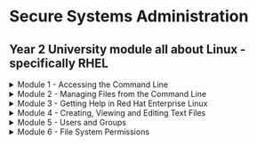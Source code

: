 # Secure Systems Administration

## Year 2 University module all about Linux - specifically RHEL

<details><summary>Module 1 - Accessing the Command Line</summary>
<p>	
	
# Table of Contents <a name="INDEX"></a>

1. [The BASH Shell](#BASH)
2. [Virtual Consoles](#VCONS)
3. [Shell Basics](#SHELL)
4. [Terminology](#TERM)
5. [The GNOME Desktop Environment](#GNOME)
6. [Workspaces](#WORK)
7. [Starting a Terminal](#START)
8. [Locking the Screen/Shutting Down](#LOG)
9. [Lab 1 - Changing Password](#LAB)
10. [Basic Command Syntax](#SYN)
11. [Examples of Simple Commands](#SIMP)
12. [Command History](#HIST)
13. [Editing the Command Line](#EDIT)
14. [Lab 2 - Using Commands](#LAB2)

![](/images/linux.png)

## The BASH Shell <a name="BASH"></a> ([Back to Index](#INDEX))
	
* The Linux command line is provided by a program called the __shell__
* Default shell for users in RHEL is the __GNU Bourne-Again Shell (bash)__
* `$` indicates a normal user, `#` indicates the root user
* Bash provides a scripting language - supports automation of tasks

## Virtual Consoles <a name="VCONS"></a> ([Back to Index](#INDEX))

* Users access the __bash__ shell via __terminal__
* Terminal provides keyboard for input and display for output. Can be configured through serial ports
* A Linux machine's physical console supports multiple virtual consoles - act like separate terminals. Each virtual console supports an independent login session
* If GUI is available, it runs on the __first__ virtual console on RHEL 7
* With GUI running, access a text login prompt on a virtual console by pressing __Ctrl+Alt__ and pressing a function key

## Shell Basics <a name="SHELL"></a> ([Back to Index](#INDEX))

* Commands entered at the shell prompt have three basic parts:
	* Command to run
	* Options to adjust the behaviour of the command
	* Arguments which are typically targets of the command

The __command__ is the name of the program to run. Might be followed by one or more __options__. Options adjust the behaviour of the command - normally start with one or two dashes

Arguments often indicate a target that the command should operate on

Most commands have a __--help__ or __-h__ option. Usage statements have a few basic conventions

Symbols | Description
------------ | -------------
`[]` | Surround optional items
`<something>..` | represents an arbitrary length list of items of that type
item 1 __pipe__ item 2 | Means only __one__ of them can be specified
`<filename>` | Represents variable data

When a user is finished using the shell, use the `exit` command to terminate the current shell session or press `CTRL+D` 

## Terminology <a name="TERM"></a> ([Back to Index](#INDEX))

Description | Term
------------ | -------------
The interpreter that executes commands typed as strings | Shell
The visual cue that indicates an interactive shell is waiting for the user to type a command | Prompt
The name of a program to run | Command
The part of the command line that adjusts the behaviour of a command | Option
The part of the command line that specifies the target that the command should operate on | Argument
The hardware display and keyboard used to interact with a system | Physical console
One of multiple logical consoles that can each support an independent login session | Virtual console
An interface that provides a display for output and a keyboard for input to a shell session | Terminal

## The GNOME Desktop Environment <a name="GNOME"></a> ([Back to Index](#INDEX))

The desktop environment is the GUI on a Linux system. Default desktop environment in RHEL 7 is provided by __GNOME 3__ - provided by __X Windows System__

By default, RHEL 7  uses the __GNOME Classic__ theme for __gnome-shell__. Help can be quickly started by pressing `F1` in gnome-shell, by selecting __Applications --> Documentation --> Help__ or by running the `yelp` command

## Workspaces <a name="WORK"></a> ([Back to Index](#INDEX))

__Workspaces__ are seperate desktop screens which have different application windows. Three methods for switching between them:

	1. Clicking the indicator in the right corner of the window list
	2. CTRL+ALT+UpArrow` or `CTRL+ALT+DownArrow
	3. Switch to Activities Overview

Advantage of __Activities Overview__ - windows can be clicked and dragged between

## Starting a Terminal <a name="START"></a> ([Back to Index](#INDEX)) 

To get a shell prompt in GNOME, start a terminal application such as GNOME terminal. Three most commonly used methods:

	1. Applications --> Utilities --> Terminal
	2. Right-click and select Open in Terminal from context menu
	3. From Activities Overview, select Terminal from the dash

## Locking the Screen/Shutting Down <a name="LOG"></a> ([Back to Index](#INDEX))
To lock the screen, select __(User) --> Lock__ or press __CTRL+ALT+L__
To unlock the screen, press __Enter__ or __Space__

To shut down, select __(User) --> Power Off__ or press __CTRL+ALT+DEL__

## Lab 1 - Changing Password <a name="LAB"></a> ([Back to Index](#INDEX))

Please refer to [Activities](https://github.com/ComplexSec/secure-systems-admin/tree/main/Activities) for the lab exercises

## Basic Command Syntax <a name="SYN"></a> ([Back to Index](#INDEX))

The GNU Bourne-Again Shell(__BASH__) is a program that interprets commands typed in by the user. Each command is typed on a separate line and the output from each displays before the shell displays a prompt. To type more than one command on a line, use the `;`symbol as a __command separator__

The semicolon is in a class of characters called __metacharacters__ that has special meanings for BASH

## Examples of Simple Commands <a name="SIMP"></a> ([Back to Index](#INDEX))

The __date__ command displays current date and time - used by root to set the system clock. An argument that begins with `+` specifies a format string for date

![](/images/date.png)

The __passwd__ command changes a user's own password. Root can use the __passwd__ command to change other user's passwords

Linux does not require file name extensions to classify files. The `file` command scans the beginning of a file's content and displays what type it is

![](/images/file.png)

The `head` command displays the top 10 lines automatically. The `tail` command displays the bottom 10 lines. Both have the `-n` option to specify a number of lines

![](/images/tail.png)

The `wc` comand counts lines, words and chars in a file. Takes a `-l`, `-w` or `-c` option to display only lines, words and chars respectively

![](/images/wc.png)

Arguments and options can be matched with tab completion for MANY commands. The `useradd` command is used by root to create additional users on the system. It has many options. Tab completion following a partial option can be utilized

![](/images/useradd.png)

## Command History <a name="HIST"></a> ([Back to Index](#INDEX))

The `history` command displays a list of previously executed commands prefixed via number. The `!` character is used to expand previous commands without retyping. The `!3` command would run the 3rd last command entered. The `!ls` command would expand to the most recent command that begins with `ls`

![](/images/history.png)

Can also use arrow keys to navigate previous commands. The `Esc+.` key combination causes the shell to copy the last word of the previous command.

## Editing the Command Line <a name="EDIT"></a> ([Back to Index](#INDEX))

Shortcut | Description
------------ | -------------
`CTRL+A` | Jump to beginning of command
`CTRL+E` | Jump to end of command
`CTRL+U` | Clear from cursor to the beginning of command
`CTRL+K` | Clear from cursor to end of command
`CTRL+LEFT` | Jump to beginning of previous word on CL
`CTRL+RIGHT` | Jump to end of next word on CL
`CTRL+R` | Search history of commands for pattern

## Lab 2 - Using Commands <a name="LAB2"></a> ([Back to Index](#INDEX))

Please refer to [Activities](https://github.com/ComplexSec/secure-systems-admin/tree/main/Activities) for the lab exercises

</p>
</details>

<details><summary>Module 2 - Managing Files from the Command Line</summary>
<p>
	
# Table of Contents <a name="INDEX2"></a>

1. [The File System Hierarchy](#HEIR)
2. [File System Hierarchy Review](#REV)
3. [Absolute Paths and Relative Paths](#ABS)
4. [Navigating Paths](#PATHS)
5. [Paths Review](#PAREV)
6. [Command-Line File Management](#CLFM)
7. [Lab 3 - File Management](#LAB3)
8. [File Globbing: Path Name Expansion](#FILE)
9. [File Globbing Review](#FILEREV)
10. [Lab 4 - Managing Files with Shell Expansion](#LAB4)

![](/images/linux2.png)

## The File System Hierarchy <a name="HEIR"></a> ([Back to Index](#INDEX2))

All files on Linux are stored on file systems which are organized into a single __inverted tree__ known as a __file system hierarchy__. The root of the tree is at the __top__ and the branches stretch __below__

![](/images/filesys.png)

The top directory is the root (/) directory. Subdirectories of `/` are used for standardized purposes to organize files by type and purpose. The following terms are encountered in describing file system directory contents:

* __Static__ is content that remains unchanged until explicitly edited or reconfigured
* __Dynamic__ or __variable__ is content typically modified or appended by active processes
* __Persistent__ is content, particularly configuration settings, that remain after a reboot
* __Runtime__ is a process or system specific content or attributes cleared during reboot

The following table lists some of the most important directories on the system by name and purpose:

Location | Purpose
------------ | -------------
/usr | Installed software, shared libraries, include files, and static read-only program data. Important subdirectories are `/usr/bin` which contains __user commands__, `/usr/sbin` which contains __system administration commands__ and `/usr/local` which contains __locally customized software__.
/etc | Configuration files specific to this system
/var | Variable data specific to this system that should persist between boots. Files that dynamically change (e.g. databases, cache directories, log files, printer-spooled documents and website content) may be found here
/run | Runtime data for processes started since the last boot. This includes process ID files and lock files, among other things. The contents of this directory are recreated on reboot
/home | __Home directories__ where regular users store their personal data and configuration files
/root | Home directory for the administrative superuser, root
/tmp | A world-writable space for temporary files. Files which have not been accessed, changed or modified for 10 days are deleted from here automatically. Another temporary directory exists `/var/tmp` in which files that have not been accessed, changed, or modified in more than 30 days are deleted automatically
/boot | Files needed in order to start the boot process
/dev | Contains special device files which are used by the system to access hardware

In RHEL 7, four older directories in `/` now have identical contents as their counterparts located in /usr:

* __/bin__ and __/usr/bin__
* __/sbin__ and __/usr/sbin__
* __/lib__ and __/usr/lib__
* __/lib64__ and __/usr/lib64__

In older versions of RHEL, these were distinct directories containing different sets of files. In RHEL 7, the directories in `/` are symbolic links to the matching directories in __/usr__

## File System Hierarchy Review <a name="REV"></a> ([Back to Index](#INDEX2))

Directory Purpose | Location
------------ | -------------
This directory contains static, persistent system configuration data | /etc
This is the system's root directory | /
User home directories are located under this directory | / home 
This is the root account's home directory | /root
This directory contains dynamic configuration data such as FTP and websites | /var
Regular user commands and utilities are located here | /usr/bin 
System administration binaries, for root user, are here | /usr/sbin
Temporary files are stored here | /tmp
Contains dynamic, non-persistent application runtime data | /run
Contains installed software programms and libraries | /usr

## Absolute Paths and Relative Paths <a name="ABS"></a> ([Back to Index](#INDEX2))

The path of a file or directory specifies its unique file system location

An __absolute path__ is a fully qualified name, beginning at the root directory and specifying each subdirectory traversed. Every __absolute path__ will start with `/`. When a user logs in and opens a terminal, the initial location is normally the user's home directory. System processes also have an initial directory

Users and processes navigate to other directories as needed; the terms __working directory__ or __current working directory__ refer to their __current__ location

A __relative path__ identifies a unique file, specifying only the path necessary to reach the file from the working directory

For standard Linux file systems, the path name of a file, including all `/` characters may be no more than 4095 bytes long. Each component of the path name seperated may be no more than __255 bytes long__. File names can use any UTF-8 encoded Unicode chararacter __EXCEPT__ `/` and the `NUL` character

Linux file systems - ext4, XFS, BTRGS, GFS2 and GlusterFS - are __case sensitive__ in terms of filenames. The VFAT file system is NOT case-sensitive. However, VFAT along with Microsoft's NTFS and Apple's HFS+ has __case preserving__ behaviour

## Navigating Paths <a name="PATHS"></a> ([Back to Index](#INDEX2))

The `pwd` command displays the full path name of the current location. The `ls` command lists directory contents for specified or current directory

![](/images/pwdls.png)

Use the `cd` command to change directories. Can use absolute or relative paths

![](/images/cd.png)

At any time, return to the user's home directory using `cd` without any destination

The `touch` command normally updates a file's timestamp to the current data and time without otherwise modifying it. Useful for creating empty files. The `ls` command has multiple options for displaying attributes on files - most common being `-l` for long listing, `-a` for including hidden files, and `-R` for recursive to include contents of all subdirs

File names beginning with a dot indicate files __hidden__ from normal view using `ls` and other commands. Hidden files keep necessary user configuration files from cluttering home directories. Many commands process hidden files only with specific command-line options, preventing one user's configuration from being accidentally copied to other directories

The `cd` command has many options. The `cd -` command changes to the previous directory. The `cd ..` command uses the `..` hidden directory to move up one level to the parent directory

## Paths Review <a name="PAREV"></a> ([Back to Index](#INDEX2))

Action to accomplish | Command
------------ | -------------
List the current user's home directory (long format) in simplest syntax, when it is not the current location | ls - l ~
Return to the current user's home directory | cd
Determine the absolute path name of the current location | pwd
Return to the most previous working directory | cd -
Move up two levels from the current location | cd ../..
List the current location (long format) with hidden files | ls -al
Move to the binaries location, from any current location | cd /bin
Move up to the parent of the current location | cd ..
Move to the binaries location, from the root directory | cd bin 

## Command-Line File Management <a name="CLFM"></a> ([Back to Index](#INDEX2))

File management involves creating, deleting, copying and moving files. Additionally, directories can be created, deleted, copied and moved to help organize files logically

Activity | Single Source | Multiple Sources
------------ | ------------- | -------------
Copy File | cp file1 file2 | cp file1 file2 file3 dir <sup>(4)</sup>
Move File | mv file1 file2 <sup>(1)</sup> | mv file1 file2 file3 dir <sup>(4)</sup>
Remove File | rm file1 | rm -f file1 file2 file3 <sup>(5)</sup>
Create directory | mkdir dir | mkdir -p par1/par2/dir <sup>(6)</sup>
Copy directory | cp -r dir1 dir2 <sup>(2)</sup> | cp -r dir1 dir2 dir3 dir4 <sup>(4)</sup>
Move directory | mv dir1 dir2 <sup>(3)</sup> | mv dir1 dir2 dir3 dir4 <sup>(4)</sup>
Remove directory | rm -r dir1 <sup>(2)</sup> | rm -rf dir1 dir2 dir3 <sup>(5)</sup>
Remove empty directory | rmdir dir1 | rmdir -p dir1/dir2/dir3


SuperScript | Note
------------ | -------------
<sup>(1)</sup> | The result is a rename
<sup>(2)</sup> | The "recursive" option is required to process a source directory
<sup>(3)</sup> | If dir2 exists, the result is a move. If dir2 doesn't exist, the result is a rename
<sup>(4)</sup> | The last argument must be a directory
<sup>(5)</sup> | Use caution with "force" option; you will NOT be prompted to confirm your action 
<sup>(6)</sup> | Use caution with "create parent" option; typing errors are NOT caught

The `mkdir` command creates one or more directories - generates errors if file name already exists. The `-p` option creates missing parent directories for requested destination - accidental spelling errors create unintended directories without error messages

![](/images/mkdir.png)

The `cp` command copies one or more files to become new, independent files. Can copy existing file to new file in current/other directory or copy multiple files into another directory. If new file name is NOT unique, it overwrites existing file. When copying multiple files with one command, last argument MUST be a directory. Multiple `cp` commands ignore directories specified as a source. Copying non-empty directories, with contents, requires the `-r` option

The `mv` command renames files or relocates files. Files moved to different file system require creating new file by copying source file, and deleting source file. 

The `rm` deletes files but NOT directories. To delete directories, use the `-r` option. Using `-i` interactively prompts for each deletion. The `rmdir` command deletes empty directories.

## Lab 3 - File Management <a name="LAB3"></a> ([Back to Index](#INDEX2))

Please refer to [Activities](https://github.com/ComplexSec/secure-systems-admin/tree/main/Activities) for the lab exercises

## File globbing - Path Name Expansion <a name="FILE"></a> ([Back to Index](#INDEX2))

BASH has a path name-matching capability historically called __globbing__ which makes managing large numbers of files easier by using meta-characters that expand to match file and path names being sought

Globbing is a __shell command-parsing operation__ that expands a wildcard pattern into a list of matching path names. Patterns - especially square-bracketed character classes - that do not return matches display the original pattern request as literal text

Pattern | Matches
------------ | -------------
`*` | Any string of zero or more characters
`?` | Any single character 
`~` | The current user's home directory
`~username` | User's home directory
`~+`  | The current working directory
`~-`  | The previous working directory
`[abc...]`  | Any one character in the enclosed class
`[!abc...]`  | Any one character NOT in the enclosed class
`[^abc...]`  | Any one character NOT in the enclosed class
`[[:alpha:]]` | Any alphabetic character
`[[:lower:]]` | Any lower-case character
`[[:upper:]]` | Any upper-case character
`[[:alnum:]]` | Any alphabetic character or digit
`[[:punct:]]` | Any printable character not a space or alphanumeric
`[[:digit:]]` | Any digit 0-9
`[[:space:]]` | Any one whitespace character (tabs, newline, carriage returns, space)
`Note` | pre-set POSIX character class; adjusts for current locale

![](/images/glob.png)

The tilde character (`~`) when followed by a slash delimiter matches the current user's home directory. When followed by a string of characters up to a slash, it is interpreted as the username

![](/images/echoglob.png)

Brace expansion is used to generate discretionary strings of characters. Braces contain a comma-separated list of strings, or a sequence expression. Brace expansions may be nested one inside another

![](/images/brace.png)

Command substitution allows the output of a command to replace the command itself. Occurs when command is enclosed with beginning dollar sign and brackets or with backticks

The backticks have two disadvantages - easy to visually confused and cannot be nested inside backticks

![](/images/command.png)

Many characters have special meaning in the BASH shell. To ignore special meanings, __quoting__ and __escaping__ can be used. The `/` is an escape character protecting the single character following it from special interpretation.

To protect longer strings, single or double quotes can be used. Using double quotes still allows command and variable substitution. Variable substitution is conceptually identical to command substitution but may use optional brace syntax

![](/images/user.png)

Use single quotes to interpret __all__ text literally. Besides suppressing globbing and shell expansion, quotations direct the shell to additionally suppress command and variable substitution. The question mark is a meta-character that also needed protection from expansion

![](/images/single.png)

## File Globbing Review <a name="FILEREV"></a> ([Back to Index](#INDEX2))

Requested match to find | Patterns
------------ | -------------
Only filenames beginning with b | `b*`
Only filenames ending in b | `*b`
Only filenames containing a b | `*b*` 
Only filenames where first character is not b | `[!b]*`
Only filenames at least 3 characters in length | `???`
Only filenames that contain a number | `*[[:digit:]]*`
Only filenames that begin with an upper-case letter | `[[:upper:]]*`  

## Lab 4 - Managing Files with Shell Expansion <a name="LAB4"></a> ([Back to Index](#INDEX2))

Please refer to [Activities](https://github.com/ComplexSec/secure-systems-admin/tree/main/Activities) for the lab exercises

</p>
</details>

<details><summary>Module 3 - Getting Help in Red Hat Enterprise Linux </summary>
<p>

# Table of Contents <a name="INDEX3"></a>

1. [Introducing the man Command](#MAN)
2. [Navigate and Search man Pages](#NAVIGATE)
3. [Searching for man Pages by Keyword](#KEYWORD)
4. [Lab 5 - Finding Relevant Information Using Man](#LAB5)
5. [Introducing GNU Info](#GNU)
6. [GNU Info vs. Man Page Navigation](#GNUINFO)
7. [Lab 6 - Understanding Program Documentation](#LAB6)
8. [Introducing Package Documentation](#PACKAGE)
9. [Research Documentation under /usr/share/doc](#LAB7)
10. [Using redhat-support-tool to Search Knowledge Base](#REDHAT)
11. [Directly Access Knowledge Base Articles by Document ID](#DIRECT)
12. [Using redhat-support-tool to Manage Support Cases](#SUPPORT)
13. [Managing A Bug Report with redhat-support-tool](#BUG)
14. [Including Diagnostic Information by Attaching a SoS Report Archive](#SOSREP)
15. [Lab 8 - Using __sosreport__ Command to Generate a SoS Report](#LAB8)
16. [Lab 9 - Research Methods Used by Sys Admins](#LAB9)

![](/images/4.png)

## Introducing the man Command <a name="MAN"></a> ([Back to Index](#INDEX3))

The historical __Linux Programmer's Manual__ is where the man page originates. Each contained information for specifiy types of files which have become sections

Section | Content Type
------------ | -------------
1 | User commands (both executable and shell programs)
2 | System calls (kernel routines invoked from user space) 
3 | Library functions (provided by program libraries)
4 | Special files (such as device files)
5 | File format (for many configurations files and structures)
6 | Games (historical section for amusing programs)
7 | Conventions, standards and miscellaneous (protocols, file systems)
8 | System administration and privileged commands (maintenance tasks)
9 | Linux kernel API (internal kernel calls)

Man page references include the section number in parentheses - __passwd(1)__ describes the command and __passwd(5)__ explains the /etc/passwd file

To read specific man pages, use `man <topic>`. Topic contents display one screen at a time. The __man__ command searches manual sections in a configured order - section 1 is displayed first if available - to display a different man page topic, include the section number eg. `man 5 passwd`

## Navigate and Search man Pages <a name="NAVIGATE"></a> ([Back to Index](#INDEX3))

The following table lists basic man navigation commands

Command | Result
------------ | -------------
Spacebar | Scroll forward one scree
PageDown | Scroll forward one screen
PageUp | Scroll backward one screen
DownArrow | Scroll forward one line
UpArrow | Scroll backword one line
d | Scroll foward one half-screen
u | Scroll backward one half-screen
/string | Search forward for __string__ in the man page
n | Repeat previous search forward in the man page
N | Repeat previous search backward in the man page
g | Go to start of the man page
G | Go to end of the man page
q | Exit __man__ and return to command shell prompt

When performing searches, __string__ allows __regex__ syntax. Regex uses meta-characters for more sophisticated pattern matching

## Searching for man Pages by Keyword <a name="KEYWORD"></a> ([Back to Index](#INDEX3))

A keyword search of man pages is performed using __man -k keyword__ which displays a list of keyword matching man page topics with section numbers

![](/images/mank.png)

Popular sections are 1, 5, and 8. Admins using certain troubleshooting tools also use section - remaining sections are commonly for programmer reference or advanced administration

NB. Keyword searches rely on an index generated by the __mandb(8)__ command, which must be run as root. Command runs daily through __cron.daily__ or by __anacrontab__ within an hour of boot

The `man -K` option performs a full-text page search - not just titles and descriptions

## Lab 5 - Finding Relevant Information Using Man <a name="LAB5"></a> ([Back to Index](#INDEX3))

Please refer to [Activities](https://github.com/ComplexSec/secure-systems-admin/tree/main/Activities) for the lab exercises

## Introducing GNU Info <a name="GNU"></a> ([Back to Index](#INDEX3))

Many pages have a formal format useful as a command reference but less useful as general documentation. Info documents are an important resource on RHEL - many fundamental components and utilities such as the __coreutils__ package and glibc standard libraries utilize it

![](/images/pinfo.png)

Info documentation is structured as hyperlinked info nodes - more flexible than man pages. Info nodes are read from CLI using either __info__ or __pinfo__ commands - some commands have both documentation for man and pinfo

The __pinfo__ reader is more advanced than __info__ commands. Info nodes for a particular topic are browsed with __pinfo topic__. New documentation nodes become available in __pinfo__ when their corresponding software packages are installed

## GNU Info vs. Man Page Navigation <a name="GNUINFO"></a> ([Back to Index](#INDEX3))

The __info__ command uses different navigation than __man__

Navigation | pinfo | man
------------ | ------------- | -------------
Scroll forward one screen | PageDown or Space | PageDown or Space
Scroll backward one screen | PageUp or b | PageUp or b
Display directory of topics | d | -
Scroll forward one half-screen | - | d
Display parent node of a topic | u | -
Display the top of a topic | HOME | 1G
Scroll backward one half-screen | - | u
Scroll forward to next hyperlink | DownArrow | -
Open topic at cursor location | Enter | -
Scroll forward one line | - | DownArrow or Enter
Scroll backward to previous hyperlink | UpArrow | -
Scroll backward one line | - | UpArrow
Search for a pattern | /string | /string
Display next node in topic | n | -
Repeat previous search forward | / then Enter | n
Display previous node in topic | p | -
Repeat previous search backward | - | N
Quit the program | q | q

## Lab 6 - Understanding Program Documentation <a name="LAB6"></a> ([Back to Index](#INDEX3))

Please refer to [Activities](https://github.com/ComplexSec/secure-systems-admin/tree/main/Activities) for the lab exercises

## Introducing Package Documentation <a name="PACKAGE"></a> ([Back to Index](#INDEX3))

Developers may choose to include documentation in their application's RPM distribution package. When the package is installed, files recognized as documentation are moved to `/usr/share/doc/<packagename>`. GNU packages also use /usr/share/doc to supplement info nodes

Most packages include files describing package distribution licensing - some include extensive PDF or HTML based documentation

Some packages come with extensive samples, config file templates, scripts, tutorials or user guides

## Lab 7 - Research Documentation under /usr/share/doc <a name="LAB7"></a> ([Back to Index](#INDEX3))

Please refer to [Activities](https://github.com/ComplexSec/secure-systems-admin/tree/main/Activities) for the lab exercises

## Using redhat-support-tool to Search Knowledge Base <a name="REDHAT"></a> ([Back to Index](#INDEX3))

The Red Hat Support Tool utility __redhat-support-tool__ provides a text console interface to the subscription-based Red Hat access services - internet access is required and can be used from any terminal or SSH connection

By default, the program launches in shell mode - use the provided __help__ sub-command to see all available commands. Shell mode supports tab completion and the ability to call programs in the parent shell

When first ran, it asks for credentials. It asks to store account info in home directory - __~/.redhat-support-tool/redhat-support-tool.conf__. If a RedHat account is shared, the `--global` option can save account information to `/etc/redhat-support-tool.conf`

The tool allows subscribers to search and display the same knowledge seen when on the RHCP. Knowledge Base permits keyword searches. Users can enter error codes, syntax from log files or any mix of keywords to produce a list of relevant solutions

## Directly Access Knowledge Base Articles by Document ID <a name="DIRECT"></a> ([Back to Index](#INDEX3))

Locate online articles directly by using the tool's `kb` command with the document ID. Returned documents scroll on the screen without pagination allowing a user to redirect the output.

![](/images/kb.png)

Documents retrieved in unpaginated format are easy to print, convert to PDF or others or to redirect output

## Using redhat-support-tool to Manage Support Cases <a name="SUPPORT"></a> ([Back to Index](#INDEX3))

Before contacting Red Hat Support, gather relevant info for a bug report:

1. Define the problem

Be able to clearly state the problem and its symptoms. Be as specific as possible and detail the steps which will reproduce the problem

2. Gather background information

Things like version and product. Be ready to provide relevant diagnostic information. This can include output of __sosreport__. For kernel problems, this could include the system's __kdump__ crash dump or a digital photo of the kernel backtrace displayed on the monitor of a crashed system

3. Determine the severity level

Red Hat uses four severity levels - __Urgent__ and __High__ severity problem reports should be followed by a phone call to the relevant local support center

Severity | Description
------------ | -------------
Urgent (Severity 1) | A problem that severely impacts your use of the software in a production environment. The situation halts your business operations and no procedural workaround exists
High (Severity 2) | A problem where the software is functioning but your use in a production environment is severely reduced. The situation is causing a high impact to portions of your business operations and no procedural workaround exists
Medium (Severity 3) | A problem that involves partial, non-critical loss of use of the software in a production environment or development environment. For production environments, there is a medium-to-low impact on your business, but your business continues to function, including by using a procedural workaround. For development environments, where the situation is causing your project to no longer continue or migrate into production
Low (Severity 4) | A general usage question, reporting of a documentation error, or recommendation for a future product enhancement or modification. For production environments, there is low-to-no impact on your business or the performance or functionality of your system. For development environments, there is a medium-to-low impact on your business, but your business continues to function, including by using a procedural workaround. 

## Managing A Bug Report with redhat-support-tool <a name="BUG"></a> ([Back to Index](#INDEX3))

Subscribers may create, view modify and close Red Hat Support cases using redhat-support-tool. When support cases are opened users may include files or documentation such as diagnostic reports. The tool uploads and attaches files to online cases.

Case details including product, version, summary, description, severity and case group may be assigned with command options or letting the tool prompt for required information

![](/images/cases.png)

## Including Diagnostic Information by Attaching a SoS Report Archive <a name="SOSREP"></a> ([Back to Index](#INDEX3))

Including diagnostic information when a support case is first created contributes to quicker problem resolution. The __sosreport__ command generates a compressed tar archive of diagnostic information gathered from the running system. The __redhat-support-tool__ prompts to include one if an archive has been created previously

![](/images/sos.png)

If a curren SoS report is not already prepared, an admin can generate and attach one later, using the tool's __addattachment__ command as advised previously

Support cases can also be viewed modified and closed by you as the subscriber

![](/images/listcases.png)

The Red Hat Support Tool has advanced application diagnostic and analytic capabilities. Using kernel crash dump core files, __redhat-support-tool__ can create and extract a backtrace - a report of the active stack frames at the point of a crash dump

The tool also provides log file analysis. Using the tool's __analyze__ command, log files of many types including OS, JBoss, Python, Tomcat, oVirt and others can be parsed to reconggized problem symptoms which can then be viewed and diagnosed indidivualy

## Lab 8 - Using __sosreport__ Command to Generate a SoS Report <a name="LAB8"></a> ([Back to Index](#INDEX3))

Please refer to [Activities](https://github.com/ComplexSec/secure-systems-admin/tree/main/Activities) for the lab exercises

## Lab 9 - Research Methods Used by Sys Admins <a name="LAB9"></a> ([Back to Index](#INDEX3))

Please refer to [Activities](https://github.com/ComplexSec/secure-systems-admin/tree/main/Activities) for the lab exercises

</p>
</details>

<details><summary>Module 4 - Creating, Viewing and Editing Text Files </summary>

<p>

# Table of Contents <a name="INDEX4"></a>

1. [Standard Input, Standard Output and Standard Error](#STDIN)
2. [Redirecting Output to a File](#REDIRECT)
3. [Example for Output Redirection](#EXAMPLES)
4. [Constructing Pipelines](#PIPE)
5. [Pipeline Examples](#PIPELINE)
6. [Pipeline, Redirection and Tee](#TEE)
7. [Pipeline Examples Using the tee Command](#TEEX)
8. [Pipeline Knowledge Quiz](#QUIZ)
9. [Editing Files with Vim](#VIM)
10. [Rearranging Existing Text](#YANK)
11. [Lab 10 - Using Vim](#LAB10)
12. [Editing Files with GEdit](#GEDIT)
13. [Copying Text Between Graphical Windows](#COPY)
14. [Lab 11 - Editing with Gedit](#GEDIT2)
15. [Lab 12 - Editing a File using Vim's Visual Mode](#VISUAL)

![](/images/5.jpg)

## Standard Input, Standard Output and Standard Error <a name="STDIN"></a> ([Back to Index](#INDEX4))

A running program - or __process__ - needs to read input from somewhere and write output to the screen or to files. A command run from the shell prompt normally reads its input from keyboard and sends output to terminal

A process uses numbered channels called __file descriptors__ to get input and send output. All processes have three file descriptors:

1. Standard input (0) reads input from the keyboard
2. Standard output (1) sends normal output to the terminal
3. Standard error (2) sends error messages to the terminal

If a program opens separate connections to other files, it may use higher-numbered file descriptors

## Redirecting Output to a File <a name="REDIRECT"></a> ([Back to Index](#INDEX4))

__I/O redirection__ replaces the default channel destinations with file names representing output files or devices - process output and error mesages can be captured as file contents, sent to a device or discarded

Redirecting __stdout__ suppresses process output from appearing on the terminal. Redirecting only __stdout__ does not suppress __stderr__ error messages. If the file does not exist, it gets created. The special file __/dev/null__ quietly discards channel output 

Usage | Explanation
------------ | -------------
 ">file" | Redirect stdout to overwrite a file
">>file" | Redirect stdout to append to a file
"2>file" | Redirect stderr to overwrite a file
"2>/dev/null" | Discard stderr messages by redirecting to /dev/null
">file2>&1 OR &>file | Redirect stdout and stderr to overwrite the same file"
">>file2>&1 OR &>>file | Redirect stdout and stderr to append to the same file" 

The order of redirection operations is important. The sequence `> file 2>&1` redirects standard output to file and then redirects standard error to the same place as standard output

The sequence `2>&1 > file` redirects standard error to the default place for standard output and then redirects only standard output to file

Some people prefer to use the merging redirection operators

1. `&>file` __instead of__ `>file 2>&1`
2. `&>>file` __instead of__ `>>file 2>&1`

## Example For Output Redirection <a name="EXAMPLES"></a> ([Back to Index](#INDEX4))

1. Save a timestamp for later reference

	`date > /tmp/saved-timestamp`

2. Copy the last 100 lines from a log file to another file

	`tail -n 100 /var/log/dmesg > /tmp/last-100-boot-messages`

3. Concatenate four files into one

	`cat file1 file2 file3 file4 > /tmp/all-four-in-one`

4. List the home directory's hidden and regular file names into a file

	`ls -a > /tmp/my-file-names`

5. Append output to an existing file

	`echo "new line of information" >> /tmp/many-lines-of-information`
	`diff previous-file current-file >> /tmp/tracking-changes-made`

6. Redirecting errors to a file while viewing normal comand output

	`find /etc -name passwd 2> /tmp/errors`

7. Save process output and error messages to separate files

	`find /etc -name passwd > /tmp/output 2> /tmp/errors`

8. Ignore and discard error messages

	`find /etc -name passwd > /tmp/output 2> /dev/null`

9. Store output and generated errors together

	`find /etc -name passwd &> /tmp/save-both`

10. Append output and generated errors to an existing file

	`find /etc -name passwd >> /tmp/save-both 2>&1`

## Constructing Pipelines <a name="PIPE"></a> ([Back to Index](#INDEX4))

A __pipeline__ is a sequence of one or more commands separated by the pipe character - it connects standard output to standard input of next command

Pipelines allow the output of a process to be manipulated and formatted by other processes before it is output to the terminal

## Pipeline Examples <a name="PIPELINE"></a> ([Back to Index](#INDEX4))

`ls -l /usr/bin | less` takes the output of ls and uses less to display it on the terminal

`ls | wc -l` takes output of ls and gets piped to wc -l which counts the number of lines 

`ls -t | head -n 10 > /tmp/ten-last-changed-files` takes the output of ls, takes the first 10 lines of that output and redirects the final output to a file

## Pipeline, Redirection and Tee <a name="TEE"></a> ([Back to Index](#INDEX4))

When redirection is combined with a pipeline, the shell first steps up the entire pipeline, then it redirects input/output - this means if output redirection is used in the middle of a pipeline, the output will go to the file and not to the next command in the pipeline

The example `ls > /tmp/saved-output | less` takes the output of the ls command and puts it in the file and less will display nothing on the terminal

The `tee` command is used to work around this - it copies its standard input to its standard output and will redirect its standard output to the files named as arguments

## Pipeline Examples Using the tee Command <a name="TEEX"></a> ([Back to Index](#INDEX4))

`ls -l | tee /tmp/saved-output | less` redirects the output of ls to the file and passes it to less to be displayed on the terminal

If tee is used at the end of a pipeline, the final output of a command can be saved and output to the terminal at the same time

`ls -t | head -n 10 | tee /tmp/ten-last-changed-files` 

The following example is more sophisticated - it takes advantage of a special device file that exists that represents the terminal. The name of the device file for a particular terminal can be determined by running the __tty__ command at its shell prompt. Then __tee__ can be used to redirect output to that file to display it on the terminal window, while standard output can be passed to some other program through a pipe. In this case, mail will email the output

`ls -l | tee /dev/pts/0 | mail student@desktop1.example.com`

## Pipeline Knowledge Quiz <a name="QUIZ"></a> ([Back to Index](#INDEX4))

Result Needed | Redirection Syntax Used
------------ | -------------
Display command output to terminal, ignore all errors | 2>/dev/null
Send command output to file; errors to different file | >file 2>file2
Send output and errors to the same new, empty file | &>file
Send output and errors to the same file, but preserve existing content | >>file 2>&1
Run a command, but throw away all possible terminal displays | &>/dev/null
Send command output to both the screen and a file at the same time | `| tee file1`
Run command, save output in a file, discard error messages | > file2> /dev/null

## Editing Files with Vim <a name="VIM"></a> ([Back to Index](#INDEX4))

A key design principle of Linux - information is stored in text-based files. Text files include both __flat files__ with rows of similiar information such as configuration files in /etc and __Extensible Markup Language (XML)__ fles which define data structure through text tags seen in application configuration files throughout both /etc and /usr

__Vim__ is highly configurable and efficient - split screen editing, color formatting, and highlighting for editing text

Vim starts up in __command mode__ which is used for navigation, cut and paste, and other text manipulation

Press `i` enters insert mode where all text typed becomes file content - pressing `Esc` returns to command mode

Pressing `v` enters visual mode, where multiple characters may be selected for text manipulation. Use `V` for multi-line and `Ctrl+V` for block selection. The same keystroke used to enter visual mode is used to exit

Pressing `:` begins extended command mode for tasks like writing the file to save it, and quitting the Vim editor

Pressing `u` inside insert mode undoes mistaken edits

Pressing `x` deletes a selection of text

To save or exit, `:w` saves the file and remains in command mode, `:wq` saves and quits Vim and `:q!` quits Vim and discards all file changes

## Rearranging Existing Text <a name="YANK"></a> ([Back to Index](#INDEX4))

In Vim, copy and paste is known as __yank__ and __put__ using command characters `y` and `p`. Begin by positioning the cursor on the first character to be selected and enter visual mode. Use the arrow keys to expand the visual selection. When ready, pres `y` to yank the selection into memory. Position the cursor at the new location, then press `p` to put the selection at the cursor

## Lab 10 - Using Vim <a name="LAB10"></a> ([Back to Index](#INDEX4))

Please refer to [Activities](https://github.com/ComplexSec/secure-systems-admin/tree/main/Activities) for the lab exercises

Quick Summary of Lab:


1. Cursor is moved using either arrow keys or h, j, k, l keys
2. Starting vim by typing `vim <filename>`
3. To exit vim, type `<ESC> :q!` to not save or `<ESC> :wq` to save changes
4. To delete character at cursor, type `x`
5. To insert or append text, typing `i <text> <ESC>` to insert before cursor or `A <text> <ESC>` to append after the line
6. Pressing ESC will place you in Normal mode or cancels an unwanted and partially completed command

## Editing Files with GEdit <a name="GEDIT"></a> ([Back to Index](#INDEX4))

Gedit is a full-featured text editor for GNOME. GNOME Help includes a __gedit help guide__ which is found in __Applications --> Favourites --> Help__ from the GNOME menu

Perform many file management tasks using gedit's menu:

* To create a new file in gedit, click the toolbar icon or hit __CTRL+N__
* To save a file, hit the floppy disk or __CTRL+S__
* To open an existing file, click open or hit __CTRL+O__

## Copying Text Between Graphical Windows <a name="COPY"></a> ([Back to Index](#INDEX4))

Text can be copied between documents, text windows and command windows. Selected text is duplicated using __copy and paste__ or moved using __cut and paste__ - whether cut or copiued, the text is held in __memory__ for pasting

To paste quicker, simply hit the middle mouse button to paste the copied text. The keyoard shortcut method can also be used  -__CTRL+X__ to cut, __CTRL+C__ to copy, __CTRL+V__ to paste and __CTRL+SHIFT+C__ to copy in a terminal

## Lab 11 - Editing with Gedit <a name="GEDIT2"></a> ([Back to Index](#INDEX4))

Please refer to [Activities](https://github.com/ComplexSec/secure-systems-admin/tree/main/Activities) for the lab exercises

## Lab 12 - Editing a File using Vim's Visual Mode <a name="VISUAL"></a> ([Back to Index](#INDEX4))

Please refer to [Activities](https://github.com/ComplexSec/secure-systems-admin/tree/main/Activities) for the lab exercises

</p>
</details>

<details><summary>Module 5 - Users and Groups</summary>	
<p>

# Table of  Contents <a name="INDEX5"></a>

1. [What Are Users & Groups](#USGRPS)
2. [Users and Groups Review](#USGRPREV)
3. [The Root User](#ROOTUSR)
4. [Switching Users with `su`](#SU)
5. [Running Commands as Root with `sudo`](#SUDO4)
6. [Lab 13 - Running Commands as Root](#USESUDO)
7. [Managing Local Users](#MNGUSRS)
8. [Lab 14 - Creating Users](#LAB14)
9. [Managing Supplementary Groups](#SUPPGROUPS)
10. [Lab 15 - Supplementary Groups](#LAB15)
11. [Shadow Passwords and Password Policy](#SHADPASS)
12. [Lab 16 - Setting Unique Password Policies](#LAB16)

![](/images/usgrps2.jpg)

## What Are Users/Groups? <a name="USGRPS"></a> ([Back to Index](#INDEX5))

Access to files and directories are restricted by user. User associated with a running proccess determines the files and directories accesible to that process

The `id` command shows info about current logged-in user

![](/images/idcom.png)

To view user associated with file or directory, use `ls -l` cxommand

![](/images/lsl.png)

To view process info, use `ps`. Use `ps -a` to view all processes. Use `ps -u` to see user associated with process

![](/images/psau.png)

Mapping of names to numbers defined in databases of account info. Systems use */etc/passwd* file to store info about local users. The format of /etc/passwd is in order:

1. __username__ is mapping of UID to name
2. __password__ is where passwords were kept
3. __UID__ is User ID which identifies the user at the fundamental level
4. __GID__ is the user's primary group ID number
5. __GECOS__ field includes user's real name
6. __/home/dir__ is location of user's personal data
7. __shell__ is the program that runs as the user logs in

Groups have names and numbers (GID). Groups defined in __/etc/group__. Every user has one primary group defined by the GID. Primary group owns new files created by the user. Primary group of a newly created user is a newly created group with the same name as the user.

Users may be a member of zero or more supplementary groups. Users of these groups are listed in the last field of group's entry in __/etc/group__. For local groups, user membership determined by list of users found in last field of __/etc/group__

Supplementary group membership is used to help ensure users have access perms

## Users and Groups Review <a name="USGRPREV"></a> ([Back to Index](#INDEX5))

Description | Keyword
------------ | -------------
Number that identifies the user at fundamental level | UID
Program that provides user's CLI | login shell
Location of local group info | /etc/group
Location of user's personal files | home directory
Number that identifies group at fundamental level | GID
Location of local user account information | /etc/passwd
Fourth field of /etc/passwd | priamry group

## The Root User <a name="ROOTUSR"></a> ([Back to Index](#INDEX5))

Root user has power to override normal privileges and used to manage the system. Root perms needed to install/remove software and manage system files/directories

Removable devices such as USBs are allowed to be controlled by a normal user. Only root is allowed to manage fixed hard drives.

Recommended that admins do NOT login directly as root but escalate only when necessary

## Switching Users with `su` <a name="SU"></a> ([Back to Index](#INDEX5))

The `su` command allows users to switch to a different user. If no user is specified, root is default. 

![](/images/su.png)

The `su <username>` command starts a non-login shell. The command `su - <user>` starts a login shell. In most cases, admins want to run `su -` to get the user's normal settings

## Running Commands as Root with `sudo` <a name="SUDO4"></a> ([Back to Index](#INDEX5))

All users requiring superuse privileges must know the root password. The `sudo` command allows a user to be permitted to run a command as root based on settings in the __/etc/sudoers__ file. Sudo requires users to enter their own password.

One benefit of sudo is all commands using sudo are logged to __/var/log/secure__

In RHEL7, all members of group __wheel__ can use sudo to run commands as any user. In RHEL6, users who were members of __wheel__ did not get this admin access by default

To enable similiar behaviour on earlier versions of RHEL, edit the config file and uncomment the line allowing group __wheel__ to run all commands

![](/images/whell.png)

## Lab 13 - Running Commands as Root <a name="USESUDO"></a> ([Back to Index](#INDEX5))

Please refer to [Activities](https://github.com/ComplexSec/secure-systems-admin/tree/main/Activities) for the lab exercises

## Managing Local Users <a name="MNGUSRS"></a> ([Back to Index](#INDEX5))

Number of tools can be used to manage local user accounts:

- `useradd <user>` sets reasonable defaults for all fields in /etc/passwd if run without options, does not set any valid password and user cannot login until password is set
- `useradd --help` displays basic options to override defaults
- Some defaults such as range of valid UID numbers & default password aging rules are read from /etc/login.defs
- `userdel <user>` removes user from /etc/passwd but leaves home directory
- `userdel -r <user>` removes user and their home directory
- `passwd <user>` is used to either set initial password or change it

The root user can set a password to any value. A regular user must choose a password which is 8 characters and not based on a dictionary word, the username or previous password

The `usermod --help` displays basic options to modify an account such as:

usermod options | Description
------------ | -------------
-c, --comment COMMENT | Adds a value such as full name to the GECOS field
-g, --gid GROUP | Specify primary group for user
-G, --groups GROUPS | Specify list of supplementary groups for user
-a, --append | Used with -G to append user to supplemental groups
-d, --home HOME_DIR | Specify new home directory for user
-m, --move-home | Move user home directory to new location (must be used with -d option)
-s, --shell SHELL | Specify new login shell for user
-L, --lock | Lock user account
-U, --unlock | Unlock user account

Specific UID numbers and ranges of numbers are used for specific purposes:

- UID 0 is assigned to root
- UID 1-200 is a range of system users assigned statically to system processes
- UID 201-999 is a range of system users used by system processes that do not own files on the system. Typically assigned dynamically from pool when software is installed that needs them
- UID 1000+ is the range available for regular users

## Lab 14 - Creating Users <a name="LAB14"></a> ([Back to Index](#INDEX5))

Please refer to [Activities](https://github.com/ComplexSec/secure-systems-admin/tree/main/Activities) for the lab exercises

## Managing Supplementary Groups <a name="SUPPGROUPS"></a> ([Back to Index](#INDEX5))

A group MUST exist before a user can be added. The `groupadd <group_name>` command without options uses the next available GID from the range specified in the `/etc/login.defs` file. The `-g <number>` option is used to specify a specific GID. It is generally recommended to set aside a range of GID numbers to be used for supplementary groups

The `-r` option creates a system group using a GID from the range of valid system GID numbers listed in /etc/login.defs

<ins>Groupmod Command</ins>

The `groupmod` command changes a group name to a GID mapping - `-n` specifies a new name

The `-g` option specifies a new GID

<ins>Groupdel Command</ins>

The `groupdel` command removes a group. A group may NOT be removed if it is the primary group of any existing user

The membership of a group is controlled with user management. To change a user's primary group, use the `usermod -g <name>` command

To add a user to a supplementary group, use the `usermod -aG <name> <user>`

## Lab 15 - Supplementary Groups <a name="LAB15"></a> ([Back to Index](#INDEX5))

Please refer to [Activities](https://github.com/ComplexSec/secure-systems-admin/tree/main/Activities) for the lab exercises

## Shadow Passwords and Password Policy <a name="SHADPASS"></a> ([Back to Index](#INDEX5))

Encrypted passwords were stored in __/etc/passwd__ file but has since moved to the __/etc/shadow__ file

There are three pieces of information stored in a modern password hash such as __$1$gCjLa2/Z$6Pu0EK0AzfCjxjv2hoLOB/__:

1. __$1$__ is the hashing algorithm. The number 1 indicates an MD5 hash and the number 6 indicates a SHA-512 hash
2. __gCjLa2/Z__ is the salt used to encrypt the hash and is chosen as random
3. __6Pu0EK0AzfCjxjv2hoLOB/__ is the encrypted hash

When a user logs in, the system looks up the entry for the user, combines the salt with the unencrypted password that was typed and encrypts them - if it matches, the user is logged in

The default algorithm can be changed by the root user by running the command `authconfig --passalgo` with one of the arguments `md5`, `sha256`, or `sha512`

<ins>The Shadow File</ins>

The format of the /etc/shadow file follows:

`name:password:lastchange:minage:maxage:warning:inactive:\expire:blank`

1. The login `name` - must be a valid account on the system
2. The encrypted `password` - password field that starts with an exclamation mark meaning the password is locked
3. The date of `last change` - represented as the number of days since 1970.01.01
4. The minimum number of days before change - 0 means no minimum age requirement
5. The maximum number of days before change
6. The `warning period` - warning when password is about to expire, 0 means no warning
7. The number of days an account remains active after expired password - after this number, the account is locked
8. The account `expiration` - represented as number of days since 1970.01.01
9. The `blank` field - reserved for future use

<ins>Password Aging</ins>

Some of the most popular commands to change password settings are:

* `chage -d 0 <user>` will force a password update on next login
* `chage -l <user>` will list a username's current settings
* `chage -E YYYY-MM-DD <user>` will expire an account on a specific day

The __date__ command can be used to calculate a date in the future via the `date -d "+45 days"` command for example

<ins>Restricting Access</ins>

With the __chage__ command, an account expiration can be set. Once that date is reached, the user cannot log in interactively - the __usermod__ command can lock an account with the `-L` option

When a user has left the company, the admin may lock and expire an account with a single `usermod` command - the date MUST be given as the number of days since 1970.01.01

<ins>The nologin Shell</ins>

Sometimes a user needs an account with a password to authenticate to a system but does not need an interactive shell. A common solution is to set the user's login shell to `/sbin/nologin` - if the user attempts to login to the system directly, the __nologin shell__ will simply close the connection

## Lab 16 - Setting Unique Password Policies <a name="LAB16"></a> ([Back to Index](#INDEX5))

Please refer to [Activities](https://github.com/ComplexSec/secure-systems-admin/tree/main/Activities) for the lab exercises

## Lab 17 - Performance Checklist <a name="LAB17"></a> ([Back to Index](#INDEX5))

Please refer to [Activities](https://github.com/ComplexSec/secure-systems-admin/tree/main/Activities) for the lab exercises

</p>
</details>

<details><summary>Module 6 - File System Permissions</summary>	
<p>

# Table of  Contents <a name="INDEX6"></a>

1. [Linux File System Permissions](#SYSPERMS)
2. [Viewing Permissions and Ownership](#VIEWPERMS)
3. [Example](#EXAMPLE)
4. [Changing Permissions](#CHANGEPERMS)
5. [Changing User or Group Ownership](#CHANGEOWN)
6. [Lab 18 - Changing Permissions](#LAB18)
7. [Special Permissions](#SPECPERMS)
8. [Default Permissions](#DEFPERMS)
9. [Lab 19 - Controlling Default Permissions](#LAB19)
10. [Lab 20 - Performance Checklist](#LAB20)

![](/images/7.png)

## Linux File System Permissions <a name="SYSPERMS"></a> ([Back to Index](#INDEX6))

Access to files by users are controlled by file permissions. Files have three categories of users to which permissions apply. The file is owned by a user - normally the one who created the file. The file is also owned by a single group - usually the primary group of the user who created the file

Different permissions can be set for the owning user, the owning group and for all other users. The most specific permissions apply - user permissions override group permissions which override other permissions

There are three categories of permissions which apply - read, write and execute

Permission | Effect on files | Effect on directories
------------ | ------------- | -------------
r (read) | Contents of file can be read | Contents of the directory can be listed
w (write) | Contents of file can be changed | Any file in the directory may be created/deleted
x (execute) | File can be executed as commands | Contents of directory can be accessed

Users normally have read/exec on read-only directories - can list directory and access its contents. If user has only read access, the names of the files in it can be listed only. If users has only execute access, they cannot list the names of the files but they can access the contents by specifying the file name.

A file may be removed by anyone who has write permission to the directory regardless of the ownership or permissions on the file itself

## Viewing Permissiosn and Onwership <a name="VIEWPERMS"></a> ([Back to Index](#INDEX6))

The `ls -l` command will expand the file listing to include both the permissions and ownership. The command `ls -l <dir>` will show the expanded listing of all files that reside in the directory - to prevent the descent into the directory, add the `-d` option

Linux permissions ONLY apply to the directory or file that they are set on. Permissions are not inherited automatically by the subdirectories and files within it. All permissions in Linux are set directly on each file or directory

## Example <a name="EXAMPLE"></a> ([Back to Index](#INDEX6))

![](/images/example.png)

Allowed/Denied Behaviour | Controlling Permissions
------------ | -------------
lucy is the only person who can change the contents of lfile1 | lucy has write permissions on the file lfile1. No one is listed as a member of the group lucy. The permissions for other do not include write permissions
ricky can view the contents of lfile2 but cannot modify the contents | ricky is a member of the group ricardo which has read-only permissions on lfile2. Even though other has write permissions, group permissions take precedence
ricky can delete lfile1 and lfile2 | ricky has write permissions on the directory containing both files
ethel can change contents of lfile2 | Since ethel is not lucy, and is not a member of the ricardo group, other permissions apply to her and those include write permissions
lucy can change contents of rfile1 | lucy is a member of the ricardo group which has both read and write permissions on rfile1
ricky can view and modify the contents of rfile2 | ricky owns the file and has both read and write access
lucy can view but not modify the contents of rfile2 | lucy is a member of the ricardo group which has read-only access
ethel and fred do not have any access to rfile2  | other permissions apply to ethel and fred which do not include read/write permissions

## Changing Permissions <a name="CHANGEPERMS"></a> ([Back to Index](#INDEX6))

The command used to change permissions from the command line is `chmod`. The __chmod__ command takes a permission instruction followed by a list of files/directories to change - can be issued either symbolically or numerically

The symbolic method of changing file permissions uses letters to represent the different groups of permissions: `u` for user, `g` for group, `o` for other and `a` for all

With the symbolic method, it is not necessary to set a complete new group of permissions. It is possible to change one or more of the existing permissions - `+` for adding, `-` for removing and `=` to replace the entire set. The permissions themselves are represented by a single letter - `r` for read, `w` for write and `x` for execute

When using `chmod` to change permissions with the symbolic method, using a capital X as the permission flag will add execute permission only if the file is a directory or already has execute set for user, group or other

Using the numeric method, permissions are represented by a three-digit octal number. A single octal digit goes from 0-7. The chmod command supports the `-R` option to recursively set permissions on the files in an entire directory tree

## Changing User or Group Ownership <a name="CHANGEOWN"></a> ([Back to Index](#INDEX6))

A newly created file is owned by the user who creates the file. By default, the new file has a group ownership which is the primary group of the user creating the file - RHEL uses user private groups which only has the single user as a member

File ownership can be changed with the `chown` command. To grant ownership of the file foofile to student, the following command could be used - `chown student foofile`

The chown command can be used with the `-R` option to recursively change the ownership of an entire directory tree. The following command would grant ownership of foodir and all files and subdirectories to student - `chown -R student foodir`

The chown command can also be used to change group ownership of a file by preceding the group name with a colon. For example, the following command will change the group foodir to admins - `chown :admins foodir`

The chown command can also be used to change both owner and group at the same time by using the syntax `onwer:group`. To change the ownership of foodir to visitor and the group to guests, use `chown visitor:guests foodir`

Only root can change the ownership of a file. Group ownership can be set by root or the file's owner. Root can grant ownership to any group while non-root users can grant ownership only to groups they belong to

## Lab 18 - Changing Permissions <a name="LAB18"></a> ([Back to Index](#INDEX6))

Please refer to [Activities](https://github.com/ComplexSec/secure-systems-admin/tree/main/Activities) for the lab exercises

## Special Permissions <a name="SPECPERMS"></a> ([Back to Index](#INDEX6))

The `setuid` or `setgid` permission on an executable file means that the command will run as the user or group of the file and NOT as the user that ran the command. The `setuid` permission is represented as a `s` where the user `x` permission would normally be located.

The sticky bit for a directory sets a special restriction on deletion of files - only the owner of the file can delete files within the directory. The `sticky bit` permission is represented as a `t` where the other `x` permission would normally be located

Lastly, `setgid` on a directory means that files created in the directory will inherit the group affiliation from the directory rather than inheriting it from the creating user. You can spot the `setgid` permissions by a lowercase `s` where you would normally expect the group execute permissions to be

Special Permissions | Effect on files | Effect on directories
------------ | ------------- | -------------
u+s (suid) | File executes as the user that owns the file | No effect
g+s (sgid) | File executes as the group that owns the file | Files newly created in the directory have their group owner set to match the group owner of the directory
o+t (sticky) | No effect | Users with write on the directory can only remove files they own

Symbolically:

* setuid (u+s)
* setgid (g+s)
* sticky (o+t)

Numerically (fourth digit):

* setuid (4)
* setgid (2)
* sticky (1)

## Default Permissions <a name="DEFPERMS"></a> ([Back to Index](#INDEX6))

The default permissions for files are set by the processes that create them. The `umask` command without arguments will display the current value of the shell's umask.

Every process on the system has a umask, which is an octal bitmask that is used to clear the permissions of new files and directories that are created by the process. You can use the `umask` command with a single numerica argument to change the umask of the current shell. The numeric argument should be an octal value corresponding to the new umask value.

The system default umask values for Bash shell users are defined in the `/etc/profile` and `/etc/bashrc` files. Users can override the system defaults in their `.bash_profile` and `.bashrc` files

## Lab 19 - Controlling Default Permissions <a name="LAB19"></a> ([Back to Index](#INDEX6))

Please refer to [Activities](https://github.com/ComplexSec/secure-systems-admin/tree/main/Activities) for the lab exercises

## Lab 20 - Performance Checklist <a name="LAB20"></a> ([Back to Index](#INDEX6))

Please refer to [Activities](https://github.com/ComplexSec/secure-systems-admin/tree/main/Activities) for the lab exercises